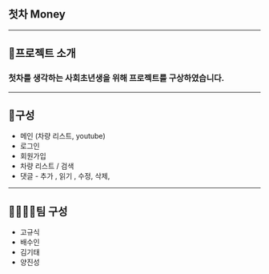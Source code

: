 ## 첫차 Money

---

## 🎈프로젝트 소개

### 첫차를 생각하는 사회초년생을 위해 프로젝트를 구상하였습니다.

---

## 📄구성

- 메인 (차량 리스트, youtube)
- 로그인
- 회원가입
- 차량 리스트 / 검색
- 댓글 - 추가 , 읽기 , 수정, 삭제,

---

## 👨‍👩‍👧‍👧팀 구성

- 고규식
- 배수인
- 김기태
- 양진성
